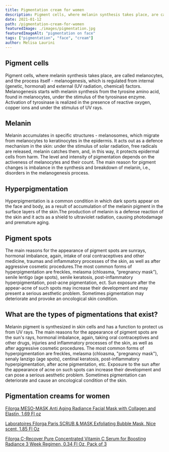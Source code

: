 ```yaml
---
title: Pigmentation cream for women
description: Pigment cells, where melanin synthesis takes place, are called melanocytes, and the process itself
date: 2021-01-12
path: /pigmentation-cream-for-women
featuredImage: ./images/pigmentation.jpg
featuredImageAlt: "pigmentation on face"
tags: ["pigmentation", "face", "cream"]
author: Melisa Laurini
---
```


## Pigment cells

Pigment cells, where melanin synthesis takes place, are called melanocytes, and the process itself - melanogenesis, which is regulated from internal (genetic, hormonal) and external (UV radiation, chemical) factors. Melanogenesis starts with melanin synthesis from the tyrosine amino acid, found in melanocytes, under the stimulus of the tyrosinase enzyme. Activation of tyrosinase is realized in the presence of reactive oxygen, copper ions and under the stimulus of UV rays.

## Melanin

Melanin accumulates in specific structures - melanosomes, which migrate from melanocytes to keratinocytes in the epidermis. It acts out as a defence mechanism in the skin: under the stimulus of solar radiation, free radicals are released, melanin catches them, and, in this way, it protects epidermal cells from harm. The level and intensity of pigmentation depends on the activeness of melanocytes and their count. The main reason for pigment changes is imbalance in the synthesis and breakdown of melanin, i.e., disorders in the melanogenesis process.

## Hyperpigmentation

Hyperpigmentation is a common condition in which dark sports appear on the face and body, as a result of accumulation of the melanin pigment in the surface layers of the skin.The production of melanin is a defense reaction of the skin and it acts as a shield to ultraviolet radiation, causing photodamage and premature aging.

## Pigment spots

The main reasons for the appearance of pigment spots are sunrays, hormonal imbalance, again, intake of oral contraceptives and other medicine, traumas and inflammatory processes of the skin, as well as after aggressive cosmetic procedures.The most common forms of hyperpigmentation are freckles, melasma (chloasma, “pregnancy mask”), senile lentigo (age spots), senile keratosis, post-inflammatory hyperpigmentation, post-acne pigmentation, ect. Sun exposure after the appear-acne of such spots may increase their development and may present a serious aesthetic problem. Sometimes pigmentation may deteriorate and provoke an oncological skin condition.

## What are the types of pigmentations that exist?

Melanin pigment is synthesized in skin cells and has a function to protect us from UV rays.
The main reasons for the appearance of pigment spots are the sun's rays, hormonal imbalance, again, taking oral contraceptives and other drugs, injuries and inflammatory processes of the skin, as well as after aggressive cosmetic procedures. The most common forms of hyperpigmentation are freckles, melasma (chloasma, "pregnancy mask"), senaly lanzigo (age spots), centinal keratosis, post-inflammatory hyperpigmentation, after acne pigmentation, etc. Exposure to the sun after the appearance of acne on such spots can increase their development and can pose a serious aesthetic problem. Sometimes pigmentation can deteriorate and cause an oncological condition of the skin.

## Pigmentation creams for women

[Filorga MESO-MASK Anti Aging Radiance Facial Mask with Collagen and Elastin, 1.69 Fl oz](https://amzn.to/2NpV6P5)

[Laboratoires Filorga Paris SCRUB & MASK Exfoliating Bubble Mask, Nice scent, 1.85 Fl Oz](https://amzn.to/3pfDPW7)

[Filorga C-Recover Pure Concentrated Vitamin C Serum for Boosting Radiance 3 Week Regimen, 0.34 Fl Oz, Pack of 3](https://amzn.to/3tU7Puo)
